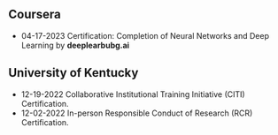 
## Coursera
  * 04-17-2023 Certification: Completion of Neural Networks and Deep Learning by $\textbf{deeplearbubg.ai}$ 
## University of Kentucky
  * 12-19-2022 Collaborative Institutional Training Initiative (CITI) Certification.
  * 12-02-2022 In-person Responsible Conduct of Research (RCR) Certification.
